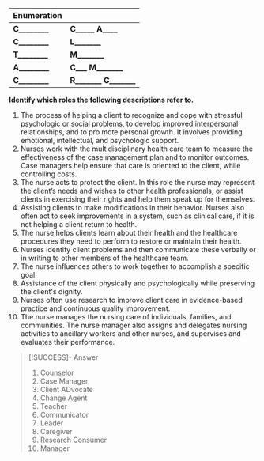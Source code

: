 
| Enumeration           |                                     |
| --------------------- | ----------------------------------- |
| **C\_\_\_\_\_\_\_\_** | **C\_\_\_\_\_ A\_\_\_\_**           |
| **C\_\_\_\_\_\_\_\_** | **L\_\_\_\_\_\_\_**                 |
| **T\_\_\_\_\_\_\_\_** | **M\_\_\_\_\_\_\_**                 |
| **A\_\_\_\_\_\_\_\_** | **C\_\_\_ M\_\_\_\_\_\_\_**         |
| **C\_\_\_\_\_\_\_\_** | **R\_\_\_\_\_\_\_ C\_\_\_\_\_\_\_** |

**Identify which roles the following descriptions refer to.**

1. The process of helping a client to recognize and cope with stressful psychologic or social problems, to develop improved interpersonal relationships, and to pro mote personal growth. It involves providing emotional, intellectual, and psychologic support.
2. Nurses work with the multidisciplinary health care team to measure the effectiveness of the case management plan and to monitor outcomes. Case managers help ensure that care is oriented to the client, while controlling costs.
3. The nurse acts to protect the client. In this role the nurse may represent the client’s needs and wishes to other health professionals, or assist clients in exercising their rights and help them speak up for themselves.
4. Assisting clients to make modifications in their behavior. Nurses also often act to seek improvements in a system, such as clinical care, if it is not helping a client return to health.
5. The nurse helps clients learn about their health and the healthcare procedures they need to perform to restore or maintain their health.
6. Nurses identify client problems and then communicate these verbally or in writing to other members of the healthcare team.
7. The nurse influences others to work together to accomplish a specific goal.
8. Assistance of the client physically and psychologically while preserving the client's dignity.
9. Nurses often use research to improve client care in evidence-based practice and continuous quality improvement.
10. The nurse manages the nursing care of individuals, families, and communities. The nurse manager also assigns and delegates nursing activities to ancillary workers and other nurses, and supervises and evaluates their performance.

>[!SUCCESS]- Answer
>1. Counselor
>2. Case Manager
>3. Client ADvocate
>4. Change Agent
>5. Teacher
>6. Communicator
>7. Leader
>8. Caregiver
>9. Research Consumer
>10. Manager
